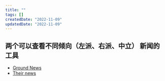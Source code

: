 ```yaml
---
title: ""
tags: []
createdDate: "2022-11-09"
updatedDate: "2022-11-09"
---
```


## 两个可以查看不同倾向（左派、右派、中立） 新闻的工具
- [Ground News](https://ground.news/)
- [Their news](https://www.their.news/)

